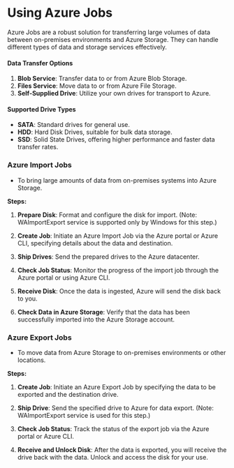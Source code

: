 # Using Azure Jobs

Azure Jobs are a robust solution for transferring large volumes of data between on-premises environments and Azure Storage. They can handle different types of data and storage services effectively.

#### Data Transfer Options

1. **Blob Service**: Transfer data to or from Azure Blob Storage.
2. **Files Service**: Move data to or from Azure File Storage.
3. **Self-Supplied Drive**: Utilize your own drives for transport to Azure.

#### Supported Drive Types

- **SATA**: Standard drives for general use.
- **HDD**: Hard Disk Drives, suitable for bulk data storage.
- **SSD**: Solid State Drives, offering higher performance and faster data transfer rates.

### Azure Import Jobs

- To bring large amounts of data from on-premises systems into Azure Storage.

**Steps:**

1. **Prepare Disk**: Format and configure the disk for import. (Note: WAImportExport service is supported only by Windows for this step.)
    
2. **Create Job**: Initiate an Azure Import Job via the Azure portal or Azure CLI, specifying details about the data and destination.
    
3. **Ship Drives**: Send the prepared drives to the Azure datacenter.
    
4. **Check Job Status**: Monitor the progress of the import job through the Azure portal or using Azure CLI.
    
5. **Receive Disk**: Once the data is ingested, Azure will send the disk back to you.
    
6. **Check Data in Azure Storage**: Verify that the data has been successfully imported into the Azure Storage account.
    

### Azure Export Jobs

- To move data from Azure Storage to on-premises environments or other locations.

**Steps:**

1. **Create Job**: Initiate an Azure Export Job by specifying the data to be exported and the destination drive.
    
2. **Ship Drive**: Send the specified drive to Azure for data export. (Note: WAImportExport service is used for this step.)
    
3. **Check Job Status**: Track the status of the export job via the Azure portal or Azure CLI.
    
4. **Receive and Unlock Disk**: After the data is exported, you will receive the drive back with the data. Unlock and access the disk for your use.
    